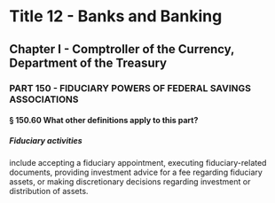 
# Title 12 - Banks and Banking
## Chapter I - Comptroller of the Currency, Department of the Treasury
### PART 150 - FIDUCIARY POWERS OF FEDERAL SAVINGS ASSOCIATIONS
#### § 150.60 What other definitions apply to this part?
##### Fiduciary activities

include accepting a fiduciary appointment, executing fiduciary-related documents, providing investment advice for a fee regarding fiduciary assets, or making discretionary decisions regarding investment or distribution of assets.
